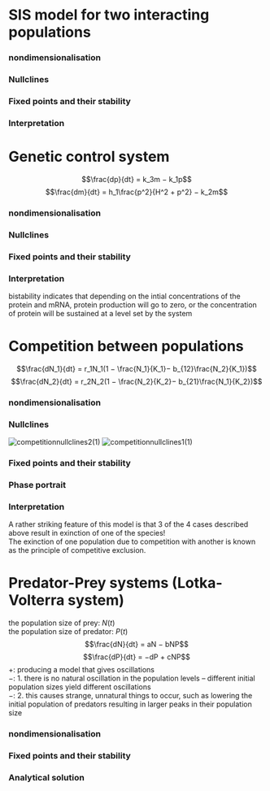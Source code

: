 # SIS model for two interacting populations
### nondimensionalisation
### Nullclines
### Fixed points and their stability
### Interpretation

# Genetic control system
$$\frac{dp}{dt} = k_3m − k_1p$$
$$\frac{dm}{dt} = h_1\frac{p^2}{H^2 + p^2} − k_2m$$
### nondimensionalisation
### Nullclines
### Fixed points and their stability
### Interpretation
bistability indicates that depending on the intial concentrations of the protein and mRNA, protein production will go to zero, or the concentration of protein will be sustained at a level set by the system  


#  Competition between populations

$$\frac{dN_1}{dt} = r_1N_1(1 − \frac{N_1}{K_1}− b_{12}\frac{N_2}{K_1})$$
$$\frac{dN_2}{dt} = r_2N_2(1 − \frac{N_2}{K_2}− b_{21}\frac{N_1}{K_2})$$
### nondimensionalisation
### Nullclines
![competitionnullclines2(1)](https://github.com/zyw020927/Mathematical-Biology/assets/142278231/babb452f-8493-4ca1-a50b-bb7060373e4e)
![competitionnullclines1(1)](https://github.com/zyw020927/Mathematical-Biology/assets/142278231/b6e78fb0-5fb3-4dd7-8deb-2ae7079c8844)

### Fixed points and their stability
### Phase portrait
### Interpretation
A rather striking feature of this model is that 3 of the 4 cases described above result in exinction of one of the species!  
The exinction of one population due to competition with another is known as the principle of competitive exclusion.

# Predator-Prey systems (Lotka-Volterra system)
the population size of prey: $N(t)$  
the population size of predator: $P(t)$  
$$\frac{dN}{dt} = aN − bNP$$
$$\frac{dP}{dt} = −dP + cNP$$
$+$: producing a model that gives oscillations  
$-$: 1. there is no natural oscillation in the population levels – different initial population sizes yield different oscillations   
$-$: 2. this causes strange, unnatural things to occur, such as lowering the initial population of predators resulting in larger peaks in their population size
### nondimensionalisation
### Fixed points and their stability
### Analytical solution
